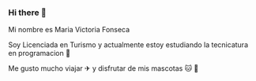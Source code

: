 ### Hi there 👋

Mi nombre es Maria Victoria Fonseca 

Soy Licenciada en Turismo y actualmente estoy estudiando la tecnicatura en programacion 🙌

Me gusto mucho viajar <font style="vertical-align: inherit;"><font style="vertical-align: inherit;">✈</font></font> y disfrutar de mis mascotas <font style="vertical-align: inherit;"><font style="vertical-align: inherit;">🐱</font></font> <font style="vertical-align: inherit;"><font style="vertical-align: inherit;">🦮</font></font>

